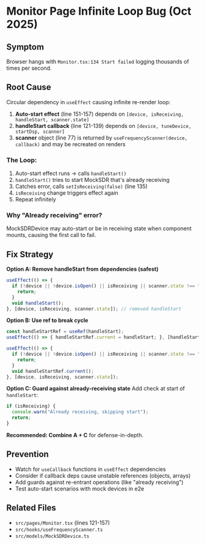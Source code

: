 # Monitor Page Infinite Loop Bug (Oct 2025)

## Symptom
Browser hangs with `Monitor.tsx:134 Start failed` logging thousands of times per second.

## Root Cause
Circular dependency in `useEffect` causing infinite re-render loop:

1. **Auto-start effect** (line 151-157) depends on `[device, isReceiving, handleStart, scanner.state]`
2. **handleStart callback** (line 121-139) depends on `[device, tuneDevice, startDsp, scanner]`
3. **scanner** object (line 77) is returned by `useFrequencyScanner(device, callback)` and may be recreated on renders

### The Loop:
1. Auto-start effect runs → calls `handleStart()`
2. `handleStart()` tries to start MockSDR that's already receiving
3. Catches error, calls `setIsReceiving(false)` (line 135)
4. `isReceiving` change triggers effect again
5. Repeat infinitely

### Why "Already receiving" error?
MockSDRDevice may auto-start or be in receiving state when component mounts, causing the first call to fail.

## Fix Strategy

**Option A: Remove handleStart from dependencies (safest)**
```typescript
useEffect(() => {
  if (!device || !device.isOpen() || isReceiving || scanner.state !== "idle") {
    return;
  }
  void handleStart();
}, [device, isReceiving, scanner.state]); // removed handleStart
```

**Option B: Use ref to break cycle**
```typescript
const handleStartRef = useRef(handleStart);
useEffect(() => { handleStartRef.current = handleStart; }, [handleStart]);

useEffect(() => {
  if (!device || !device.isOpen() || isReceiving || scanner.state !== "idle") {
    return;
  }
  void handleStartRef.current();
}, [device, isReceiving, scanner.state]);
```

**Option C: Guard against already-receiving state**
Add check at start of `handleStart`:
```typescript
if (isReceiving) {
  console.warn("Already receiving, skipping start");
  return;
}
```

**Recommended: Combine A + C** for defense-in-depth.

## Prevention
- Watch for `useCallback` functions in `useEffect` dependencies
- Consider if callback deps cause unstable references (objects, arrays)
- Add guards against re-entrant operations (like "already receiving")
- Test auto-start scenarios with mock devices in e2e

## Related Files
- `src/pages/Monitor.tsx` (lines 121-157)
- `src/hooks/useFrequencyScanner.ts`
- `src/models/MockSDRDevice.ts`
